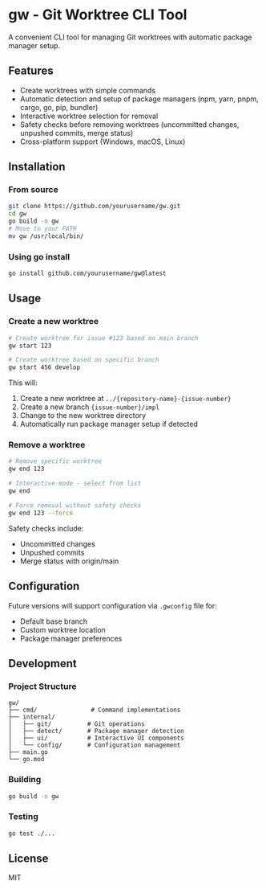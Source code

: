 # gw - Git Worktree CLI Tool

A convenient CLI tool for managing Git worktrees with automatic package manager setup.

## Features

- Create worktrees with simple commands
- Automatic detection and setup of package managers (npm, yarn, pnpm, cargo, go, pip, bundler)
- Interactive worktree selection for removal
- Safety checks before removing worktrees (uncommitted changes, unpushed commits, merge status)
- Cross-platform support (Windows, macOS, Linux)

## Installation

### From source

```bash
git clone https://github.com/yourusername/gw.git
cd gw
go build -o gw
# Move to your PATH
mv gw /usr/local/bin/
```

### Using go install

```bash
go install github.com/yourusername/gw@latest
```

## Usage

### Create a new worktree

```bash
# Create worktree for issue #123 based on main branch
gw start 123

# Create worktree based on specific branch
gw start 456 develop
```

This will:
1. Create a new worktree at `../{repository-name}-{issue-number}`
2. Create a new branch `{issue-number}/impl`
3. Change to the new worktree directory
4. Automatically run package manager setup if detected

### Remove a worktree

```bash
# Remove specific worktree
gw end 123

# Interactive mode - select from list
gw end

# Force removal without safety checks
gw end 123 --force
```

Safety checks include:
- Uncommitted changes
- Unpushed commits
- Merge status with origin/main

## Configuration

Future versions will support configuration via `.gwconfig` file for:
- Default base branch
- Custom worktree location
- Package manager preferences

## Development

### Project Structure

```
gw/
├── cmd/               # Command implementations
├── internal/
│   ├── git/          # Git operations
│   ├── detect/       # Package manager detection
│   ├── ui/           # Interactive UI components
│   └── config/       # Configuration management
├── main.go
└── go.mod
```

### Building

```bash
go build -o gw
```

### Testing

```bash
go test ./...
```

## License

MIT